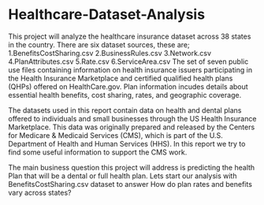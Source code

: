 # Healthcare-Dataset-Analysis

This project will analyze the healthcare insurance dataset across 38 states in the country. There are six dataset sources, these are; 1.BenefitsCostSharing.csv 2.BusinessRules.csv 3.Network.csv 4.PlanAttributes.csv 5.Rate.csv 6.ServiceArea.csv The set of seven public use files containing information on health insurance issuers participating in the Health Insurance Marketplace and certified qualified health plans (QHPs) offered on HealthCare.gov. Plan information incudes details about essential health benefits, cost sharing, rates, and geographic coverage.

The datasets used in this report contain data on health and dental plans offered to individuals and small businesses through the US Health Insurance Marketplace. This data was originally prepared and released by the Centers for Medicare & Medicaid Services (CMS), which is part of the U.S. Department of Health and Human Services (HHS). In this report we try to find some useful information to support the CMS work.

The main business question this project will address is predicting the health Plan that will be a dental or full health plan. Lets start our analysis with BenefitsCostSharing.csv dataset to answer How do plan rates and benefits vary across states?
